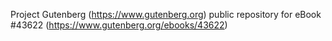 Project Gutenberg (https://www.gutenberg.org) public repository for eBook #43622 (https://www.gutenberg.org/ebooks/43622)
